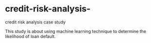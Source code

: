# credit-risk-analysis-
credit risk analysis case study

This study is about using machine learning technique to determine the likelihood of loan default.
